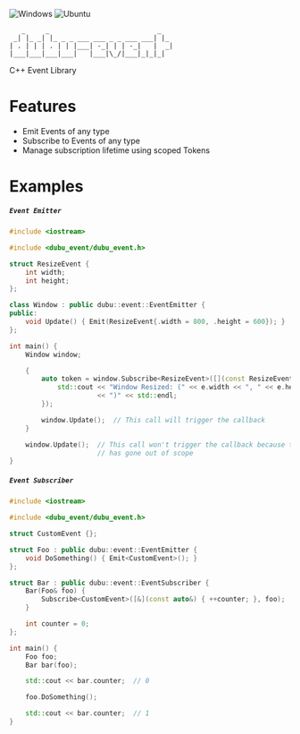 ![Windows](https://github.com/Husenap/dubu-event/workflows/Windows/badge.svg)
![Ubuntu](https://github.com/Husenap/dubu-event/workflows/Ubuntu/badge.svg)

```
   _     _                           _   
 _| |_ _| |_ _ _ ___ ___ _ _ ___ ___| |_ 
| . | | | . | | |___| -_| | | -_|   |  _|
|___|___|___|___|   |___|\_/|___|_|_|_|  
```

C++ Event Library

# Features

* Emit Events of any type
* Subscribe to Events of any type
* Manage subscription lifetime using scoped Tokens

# Examples

##### **`Event Emitter`**
```cpp
#include <iostream>

#include <dubu_event/dubu_event.h>

struct ResizeEvent {
    int width;
    int height;
};

class Window : public dubu::event::EventEmitter {
public:
    void Update() { Emit(ResizeEvent{.width = 800, .height = 600}); }
};

int main() {
    Window window;

    {
        auto token = window.Subscribe<ResizeEvent>([](const ResizeEvent& e) {
            std::cout << "Window Resized: (" << e.width << ", " << e.height
                      << ")" << std::endl;
        });

        window.Update();  // This call will trigger the callback
    }

    window.Update();  // This call won't trigger the callback because the token
                      // has gone out of scope
}
```

##### **`Event Subscriber`**
```cpp
#include <iostream>

#include <dubu_event/dubu_event.h>

struct CustomEvent {};

struct Foo : public dubu::event::EventEmitter {
    void DoSomething() { Emit<CustomEvent>(); }
};

struct Bar : public dubu::event::EventSubscriber {
    Bar(Foo& foo) {
        Subscribe<CustomEvent>([&](const auto&) { ++counter; }, foo);
    }

    int counter = 0;
};

int main() {
    Foo foo;
    Bar bar(foo);

    std::cout << bar.counter;  // 0

    foo.DoSomething();

    std::cout << bar.counter;  // 1
}
```